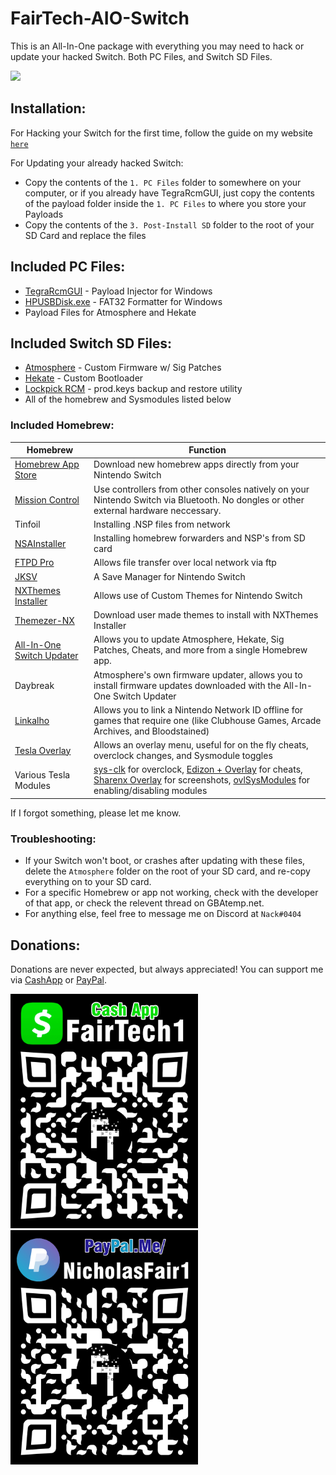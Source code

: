 # FairTech-AIO-Switch

This is an All-In-One package with everything you may need to hack or update your hacked Switch. Both PC Files, and Switch SD Files.

![](images/projectbanner.gif)

## Installation:
For Hacking your Switch for the first time, follow the guide on my website [`here`](http://www.guides.fairtech.us)

For Updating your already hacked Switch:
* Copy the contents of the `1. PC Files` folder to somewhere on your computer, or if you already have TegraRcmGUI, just copy the contents of the payload folder inside the `1. PC Files` to where you store your Payloads
* Copy the contents of the `3. Post-Install SD` folder to the root of your SD Card and replace the files

## Included PC Files:

 * [TegraRcmGUI](https://github.com/eliboa/TegraRcmGUI/releases) - Payload Injector for Windows
 * [HPUSBDisk.exe](https://www.softpedia.com/get/System/Hard-Disk-Utils/HP-USB-Disk-Storage-Format-Tool.shtml) - FAT32 Formatter for Windows
 * Payload Files for Atmosphere and Hekate

## Included Switch SD Files:

* [Atmosphere](https://github.com/Atmosphere-NX/Atmosphere/releases) - Custom Firmware w/ Sig Patches
* [Hekate](https://github.com/CTCaer/hekate/releases) - Custom Bootloader
* [Lockpick RCM](https://github.com/shchmue/Lockpick_RCM/releases) - prod.keys backup and restore utility
*  All of the homebrew and Sysmodules listed below
 
### Included Homebrew:
| Homebrew | Function |
| ------ | ------ |
| [Homebrew App Store](https://github.com/fortheusers/hb-appstore/releases) | Download new homebrew apps directly from your Nintendo Switch
| [Mission Control](https://github.com/ndeadly/MissionControl) | Use controllers from other consoles natively on your Nintendo Switch via Bluetooth. No dongles or other external hardware neccessary. |
| Tinfoil | Installing .NSP files from network |
| [NSAInstaller](https://github.com/Team-Neptune/NSAInstaller/releases) | Installing homebrew forwarders and NSP's from SD card |
| [FTPD Pro](https://github.com/mtheall/ftpd/releases) | Allows file transfer over local network via ftp |
| [JKSV](https://github.com/J-D-K/JKSV/releases) | A Save Manager for Nintendo Switch |
| [NXThemes Installer](https://github.com/exelix11/SwitchThemeInjector/releases) | Allows use of Custom Themes for Nintendo Switch |
| [Themezer-NX](https://github.com/suchmememanyskill/themezer-nx/releases) | Download user made themes to install with NXThemes Installer |
| [All-In-One Switch Updater](https://github.com/HamletDuFromage/aio-switch-updater/releases) | Allows you to update Atmosphere, Hekate, Sig Patches, Cheats, and more from a single Homebrew app. |
| Daybreak | Atmosphere's own firmware updater, allows you to install firmware updates downloaded with the All-In-One Switch Updater |
| [Linkalho](https://github.com/rdmrocha/linkalho/releases) | Allows you to link a Nintendo Network ID offline for games that require one (like Clubhouse Games, Arcade Archives, and Bloodstained)
| [Tesla Overlay](https://github.com/WerWolv/nx-ovlloader) | Allows an overlay menu, useful for on the fly cheats, overclock changes, and Sysmodule toggles |
| Various Tesla Modules | [sys-clk](https://github.com/retronx-team/sys-clk/releases) for overclock, [Edizon + Overlay](https://github.com/WerWolv/EdiZon/releases) for cheats, [Sharenx Overlay](https://github.com/HookedBehemoth/ShareNX-Overlay/releases) for screenshots, [ovlSysModules](https://github.com/WerWolv/ovl-sysmodules/releases) for enabling/disabling modules |

If I forgot something, please let me know.


### Troubleshooting:
* If your Switch won't boot, or crashes after updating with these files, delete the `Atmosphere` folder on the root of your SD card, and re-copy everything on to your SD card. 
* For a specific Homebrew or app not working, check with the developer of that app, or check the relevent thread on GBAtemp.net.
* For anything else, feel free to message me on Discord at `Nack#0404`

## Donations:
Donations are never expected, but always appreciated! You can support me via [CashApp](https://cash.app/$FairTech1) or [PayPal](https://www.paypal.com/paypalme/NicholasFair1). 

<img src="images/cashappqr.jpg" width="300" />  <img src="images/paypalqr.jpg" width ="300" /> 
